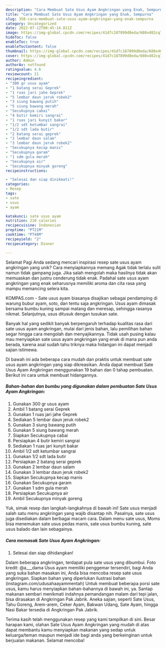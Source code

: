 ```yaml
---
description: "Cara Membuat Sate Usus Ayam Angkringan yang Enak, Sempurna"
title: "Cara Membuat Sate Usus Ayam Angkringan yang Enak, Sempurna"
slug: 358-cara-membuat-sate-usus-ayam-angkringan-yang-enak-sempurna
category: Uncategorized
date: 2022-07-12T00:45:14.811Z
image: https://img-global.cpcdn.com/recipes/41d7c187899d8eda/680x482cq70/sate-usus-ayam-angkringan-foto-resep-utama.jpg
hideToc: false
enableToc: true
enableTocContent: false
thumbnail: https://img-global.cpcdn.com/recipes/41d7c187899d8eda/680x482cq70/sate-usus-ayam-angkringan-foto-resep-utama.jpg
cover: https://img-global.cpcdn.com/recipes/41d7c187899d8eda/680x482cq70/sate-usus-ayam-angkringan-foto-resep-utama.jpg
author: Admin
authorAv: notfound
ratingvalue: 4.6
reviewcount: 21
recipeingredient:
- "300 gr usus ayam"
- "1 batang serai Geprek"
- "1 ruas jari jahe Geprek"
- "5 lembar daun jeruk robek2"
- "3 siung bawang putih"
- "5 siung bawang merah"
- "Secukupnya cabai"
- "4 butir kemiri sangrai"
- "1 ruas jari kunyit bakar"
- "1/2 sdt ketumbar sangrai"
- "1/2 sdt lada butir"
- "2 batang serai geprek"
- "2 lembar daun salam"
- "3 lembar daun jeruk robek2"
- "Secukupnya kecap manis"
- "Secukupnya garam"
- "1 sdm gula merah"
- "Secukupnya air"
- "Secukupnya minyak goreng"
recipeinstructions:

- "Selesai dan siap dinikmati!"
categories:
- Resep
tags:
- sate
- usus
- ayam

katakunci: sate usus ayam 
nutrition: 210 calories
recipecuisine: Indonesian
preptime: "PT21M"
cooktime: "PT48M"
recipeyield: "2"
recipecategory: Dinner

---
```



Selamat Pagi Anda sedang mencari inspirasi resep sate usus ayam angkringan yang unik? Cara menyiapkannya memang Agak tidak terlalu sulit namun tidak gampang juga. Jika salah mengolah maka hasilnya tidak akan memuaskan dan justru cenderung tidak enak. Padahal sate usus ayam angkringan yang enak seharusnya memiliki aroma dan cita rasa yang mampu memancing selera kita.


KOMPAS.com - Sate usus ayam biasanya disajikan sebagai pendamping di warung bubur ayam, soto, dan tentu saja angkringan. Usus ayam dimasak bersama bumbu kuning sampai matang dan meresap, sehingga rasanya nikmat. Selanjutnya, usus ditusuk dengan tusukan sate.

Banyak hal yang sedikit banyak berpengaruh terhadap kualitas rasa dari sate usus ayam angkringan, mulai dari jenis bahan, lalu pemilihan bahan segar hingga cara mengolah dan menyajikannya. Tidak usah pusing kalau mau menyiapkan sate usus ayam angkringan yang enak di mana pun anda berada, karena asal sudah tahu triknya maka hidangan ini dapat menjadi sajian istimewa.


Di bawah ini ada beberapa cara mudah dan praktis untuk membuat sate usus ayam angkringan yang siap dikreasikan. Anda dapat membuat Sate Usus Ayam Angkringan menggunakan 19 bahan dan 0 tahap pembuatan. Berikut ini cara untuk membuat hidangannya.

<!--inarticleads1-->

##### Bahan-bahan dan bumbu yang digunakan dalam pembuatan Sate Usus Ayam Angkringan:

1. Gunakan 300 gr usus ayam
1. Ambil 1 batang serai Geprek
1. Gunakan 1 ruas jari jahe Geprek
1. Sediakan 5 lembar daun jeruk robek2
1. Gunakan 3 siung bawang putih
1. Gunakan 5 siung bawang merah
1. Siapkan Secukupnya cabai
1. Persiapkan 4 butir kemiri sangrai
1. Sediakan 1 ruas jari kunyit bakar
1. Ambil 1/2 sdt ketumbar sangrai
1. Gunakan 1/2 sdt lada butir
1. Persiapkan 2 batang serai geprek
1. Gunakan 2 lembar daun salam
1. Gunakan 3 lembar daun jeruk robek2
1. Siapkan Secukupnya kecap manis
1. Gunakan Secukupnya garam
1. Gunakan 1 sdm gula merah
1. Persiapkan Secukupnya air
1. Ambil Secukupnya minyak goreng


Yuk, simak resep dan langkah-langkahnya di bawah ini! Sate usus menjadi salah satu menu angkringan yang wajib disantap nih. Pasalnya, sate usus juga disediakan dalam berbagai macam cara. Dalam menu sate usus, Moms bisa menemukan sate usus pedas manis, sate usus bumbu kuning, sate usus balado dan lain sebagainya. 

<!--inarticleads2-->

##### Cara memasak Sate Usus Ayam Angkringan:


1. Selesai dan siap dihidangkan!

Dalam beberapa angkringan, terdapat pula sate usus yang dibumbui. Foto kredit: @a___dama Usus ayam memiliki penggemar tersendiri, bagi Anda yang suka bahan masakan ini, Anda bisa mencoba resep sate usus angkringan. Siapkan bahan yang diperlukan ilustrasi bahan (instagram.com/udusahaayammentah) Untuk membuat beberapa porsi sate usus, kamu harus menyiapkan bahan-bahannya di bawah ini, ya. Santap makanan sembari menikmati indahnya pemandangan malam dari tepi jalan, bisa dirasakan di Angkringan Pak Jabrik. Aneka sajian, seperti Sate Usus, Tahu Goreng, Arem-arem, Ceker Ayam, Bakwan Udang, Sate Ayam, hingga Nasi Bakar tersedia di Angkringan Pak Jabrik. 

Terima kasih telah menggunakan resep yang kami tampilkan di sini. Besar harapan kami, olahan Sate Usus Ayam Angkringan yang mudah di atas dapat membantu kamu menyiapkan makanan yang sedap untuk keluarga/teman maupun menjadi ide bagi anda yang berkeinginan untuk berjualan makanan. Selamat mencoba!
